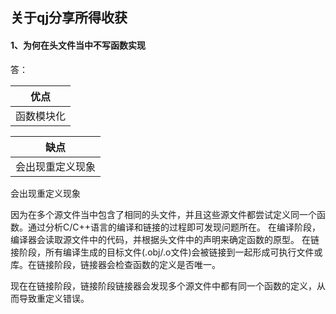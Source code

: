 ## 关于qj分享所得收获

#### 1、为何在头文件当中不写函数实现

答：

| 优点       |
| ---------- |
| 函数模块化 |

| 缺点             |
| ---------------- |
| 会出现重定义现象 |



会出现重定义现象

因为在多个源文件当中包含了相同的头文件，并且这些源文件都尝试定义同一个函数。通过分析C/C++语言的编译和链接的过程即可发现问题所在。
在编译阶段，编译器会读取源文件中的代码，并根据头文件中的声明来确定函数的原型。
在链接阶段，所有编译生成的目标文件(.obj/.o文件)会被链接到一起形成可执行文件或库。在链接阶段，链接器会检查函数的定义是否唯一。

现在在链接阶段，链接阶段链接器会发现多个源文件中都有同一个函数的定义，从而导致重定义错误。

